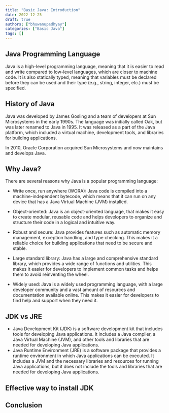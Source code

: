 ```yaml
---
title: "Basic Java: Introduction"
date: 2022-12-25
draft: true
authors: ["bhuwanupadhyay"]
categories: ["Basic Java"]
tags: []
---
```




<!--more-->

## Java Programming Language

Java is a high-level programming language, meaning that it is easier to read and write compared to low-level languages, which are closer to machine code. It is also statically typed, meaning that variables must be declared before they can be used and their type (e.g., string, integer, etc.) must be specified.

## History of Java

Java was developed by James Gosling and a team of developers at Sun Microsystems in the early 1990s. The language was initially called Oak, but was later renamed to Java in 1995. It was released as a part of the Java platform, which included a virtual machine, development tools, and libraries for building applications.

In 2010, Oracle Corporation acquired Sun Microsystems and now maintains and develops Java.

## Why Java?

There are several reasons why Java is a popular programming language:

* Write once, run anywhere (WORA): Java code is compiled into a machine-independent bytecode, which means that it can run on any device that has a Java Virtual Machine (JVM) installed.

* Object-oriented: Java is an object-oriented language, that makes it easy to create modular, reusable code and helps developers to organize and structure their code in a logical and intuitive way.

* Robust and secure: Java provides features such as automatic memory management, exception handling, and type checking. This makes it a reliable choice for building applications that need to be secure and stable.

* Large standard library: Java has a large and comprehensive standard library, which provides a wide range of functions and utilities. This makes it easier for developers to implement common tasks and helps them to avoid reinventing the wheel.

* Widely used: Java is a widely used programming language, with a large developer community and a vast amount of resources and documentation available online. This makes it easier for developers to find help and support when they need it.

## JDK vs JRE

* Java Development Kit (JDK) is a software development kit that includes tools for developing Java applications. It includes a Java compiler, a Java Virtual Machine (JVM), and other tools and libraries that are needed for developing Java applications.
* Java Runtime Environment (JRE) is a software package that provides a runtime environment in which Java applications can be executed. It includes a JVM and the necessary libraries and resources for running Java applications, but it does not include the tools and libraries that are needed for developing Java applications.

## Effective way to install JDK

## Conclusion
